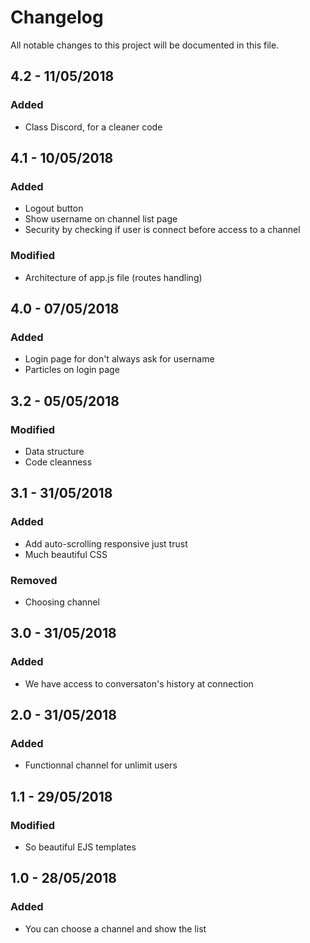 # Changelog
All notable changes to this project will be documented in this file.
## 4.2 - 11/05/2018
### Added
- Class Discord, for a cleaner code
## 4.1 - 10/05/2018
### Added
- Logout button
- Show username on channel list page
- Security by checking if user is connect before access to a channel
### Modified
- Architecture of app.js file (routes handling)
## 4.0 - 07/05/2018
### Added
- Login page for don't always ask for username
- Particles on login page
## 3.2 - 05/05/2018
### Modified
- Data structure
- Code cleanness
## 3.1 - 31/05/2018
### Added
- Add auto-scrolling responsive just trust
- Much beautiful CSS
### Removed
- Choosing channel
## 3.0 - 31/05/2018
### Added
- We have access to conversaton's history at connection
## 2.0 - 31/05/2018
### Added
- Functionnal channel for unlimit users
## 1.1 - 29/05/2018
### Modified
- So beautiful EJS templates
## 1.0 - 28/05/2018
### Added
- You can choose a channel and show the list
